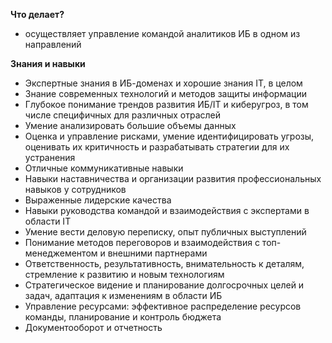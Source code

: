 **Что делает?**

- осуществляет управление командой аналитиков ИБ в одном из направлений 

**Знания и навыки**
- Экспертные знания в ИБ-доменах и хорошие знания IT, в целом
- Знание современных технологий и методов защиты информации
- Глубокое понимание трендов развития ИБ/IT и киберугроз, в том числе специфичных для различных отраслей
- Умение анализировать большие объемы данных
- Оценка и управление рисками, умение идентифицировать угрозы, оценивать их критичность и разрабатывать стратегии для их устранения
- Отличные коммуникативные навыки
- Навыки наставничества и организации развития профессиональных навыков у сотрудников
- Выраженные лидерские качества
- Навыки руководства командой и взаимодействия с экспертами в области IT
- Умение вести деловую переписку, опыт публичных выступлений
- Понимание методов переговоров и взаимодействия с топ-менеджементом и внешними партнерами
- Ответственность, результативность, внимательность к деталям, стремление к развитию и новым технологиям
- Стратегическое видение и планирование долгосрочных целей и задач, адаптация к изменениям в области ИБ
- Управление ресурсами: эффективное распределение ресурсов команды, планирование и контроль бюджета
- Документооборот и отчетность